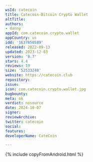 ```yaml
---
wsId: catecoin
title: Catecoin-Bitcoin Crypto Wallet
altTitle: 
authors:
- danny
appId: com.catecoin.crypto.wallet
appCountry: us
idd: '1637850589'
released: 2022-09-13
updated: 2023-12-03
version: '8.7'
stars: 4.4
reviews: 19
size: '52533248'
website: https://catecoin.club
repository: 
issue: 
icon: com.catecoin.crypto.wallet.jpg
bugbounty: 
meta: ok
verdict: nosource
date: 2024-10-07
signer: 
reviewArchive: 
twitter: catecoin
social: 
features: 
developerName: CateCoin

---
```


{% include copyFromAndroid.html %}
